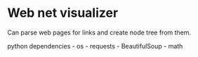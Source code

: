 Web net visualizer
==================

Can parse web pages for links and create node tree from them.

python dependencies
      - os
      - requests
      - BeautifulSoup
      - math
